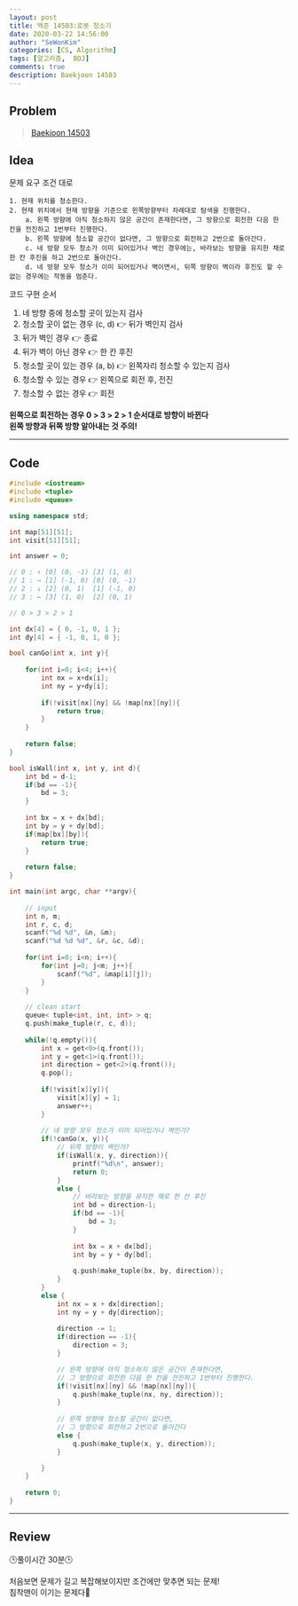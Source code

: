 ```yaml
---
layout: post
title: 백준 14503:로봇 청소기
date: 2020-03-22 14:56:00
author: "SeWonKim"
categories: [CS, Algorithm]
tags: [알고리즘,  BOJ]
comments: true
description: Baekjoon 14503
---
```


## Problem

> [Baekjoon 14503](https://www.acmicpc.net/problem/14503) 




## Idea

문제 요구 조건 대로

```
1. 현재 위치를 청소한다.
2. 현재 위치에서 현재 방향을 기준으로 왼쪽방향부터 차례대로 탐색을 진행한다.
    a. 왼쪽 방향에 아직 청소하지 않은 공간이 존재한다면, 그 방향으로 회전한 다음 한 칸을 전진하고 1번부터 진행한다.
    b. 왼쪽 방향에 청소할 공간이 없다면, 그 방향으로 회전하고 2번으로 돌아간다.
    c. 네 방향 모두 청소가 이미 되어있거나 벽인 경우에는, 바라보는 방향을 유지한 채로 한 칸 후진을 하고 2번으로 돌아간다.
    d. 네 방향 모두 청소가 이미 되어있거나 벽이면서, 뒤쪽 방향이 벽이라 후진도 할 수 없는 경우에는 작동을 멈춘다.
```

코드 구현 순서

1. 네 방향 중에 청소할 곳이 있는지 검사
2. 청소할 곳이 없는 경우 (c, d) 👉 뒤가 벽인지 검사
3. 뒤가 벽인 경우 👉 종료
4. 뒤가 벽이 아닌 경우 👉 한 칸 후진
5. 청소할 곳이 있는 경우 (a, b) 👉 왼쪽자리 청소할 수 있는지 검사
6. 청소할 수 있는 경우 👉 왼쪽으로 회전 후, 전진
7. 청소할 수 없는 경우 👉 회전

**왼쪽으로 회전하는 경우 0 > 3 > 2 > 1 순서대로 방향이 바뀐다**       
**왼쪽 방향과 뒤쪽 방향 알아내는 것 주의!**

---

## Code
```cpp
#include <iostream>
#include <tuple>
#include <queue> 

using namespace std;

int map[51][51];
int visit[51][51];

int answer = 0;

// 0 : ↑ [0] (0, -1) [3] (1, 0)
// 1 : → [1] (-1, 0) [0] (0, -1)
// 2 : ↓ [2] (0, 1)  [1] (-1, 0)
// 3 : ← [3] (1, 0)  [2] (0, 1)

// 0 > 3 > 2 > 1

int dx[4] = { 0, -1, 0, 1 };
int dy[4] = { -1, 0, 1, 0 };

bool canGo(int x, int y){
	
	for(int i=0; i<4; i++){
		int nx = x+dx[i];
		int ny = y+dy[i];
		
		if(!visit[nx][ny] && !map[nx][ny]){
			return true;
		}
	}
	
	return false;
}

bool isWall(int x, int y, int d){
	int bd = d-1;
	if(bd == -1){
		bd = 3;
	}
	
	int bx = x + dx[bd];
	int by = y + dy[bd];
	if(map[bx][by]){
		return true;
	}
	
	return false;
}

int main(int argc, char **argv){
	
	// input
	int n, m;
	int r, c, d;
	scanf("%d %d", &n, &m);
	scanf("%d %d %d", &r, &c, &d);
	
	for(int i=0; i<n; i++){
		for(int j=0; j<m; j++){
			scanf("%d", &map[i][j]);
		}
	}
	
	// clean start
	queue< tuple<int, int, int> > q;
	q.push(make_tuple(r, c, d));
	
	while(!q.empty()){
		int x = get<0>(q.front());
		int y = get<1>(q.front());
		int direction = get<2>(q.front());
		q.pop();
		
		if(!visit[x][y]){
			visit[x][y] = 1;
			answer++;
		}
		
		// 네 방향 모두 청소가 이미 되어있거나 벽인가? 
		if(!canGo(x, y)){
			// 뒤쪽 방향이 벽인가?
			if(isWall(x, y, direction)){
				printf("%d\n", answer);
				return 0;
			} 
			else {
				// 바라보는 방향을 유지한 채로 한 칸 후진
				int bd = direction-1;
				if(bd == -1){
					bd = 3;
				}
				
				int bx = x + dx[bd];
				int by = y + dy[bd];
	
				q.push(make_tuple(bx, by, direction));
			}
		} 
		else {
			int nx = x + dx[direction];
			int ny = y + dy[direction];
			
			direction -= 1;
			if(direction == -1){
				direction = 3;
			}

			// 왼쪽 방향에 아직 청소하지 않은 공간이 존재한다면, 
			// 그 방향으로 회전한 다음 한 칸을 전진하고 1번부터 진행한다.
			if(!visit[nx][ny] && !map[nx][ny]){
				q.push(make_tuple(nx, ny, direction));
			}
			
			// 왼쪽 방향에 청소할 공간이 없다면, 
			// 그 방향으로 회전하고 2번으로 돌아간다
			else {
				q.push(make_tuple(x, y, direction));
			}

		} 
	}
	
	return 0;
}
```
---

## Review

🕒풀이시간 30분🕒 

처음보면 문제가 길고 복잡해보이지만 조건에만 맞추면 되는 문제!     
침착맨이 이기는 문제다👼
